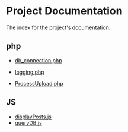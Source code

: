 # Project Documentation

The index for the project's documentation.

## php

- [db_connection.php][db_connection.php]

- [logging.php][logging.php]

- [ProcessUpload.php][ProcessUpload.php]

[db_connection.php]: db_connection.php.md
[logging.php]: logging.php.md
[ProcessUpload.php]: ProcessUpload.php.md

## JS

- [displayPosts.js][displayPosts.js]
- [queryDB.js][queryDB.js]

[displayPosts.js]: displayPosts.js.md
[queryDB.js]: queryDB.js
